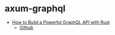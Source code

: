 # axum-graphql

- [How to Build a Powerful GraphQL API with Rust](https://oliverjumpertz.com/how-to-build-a-powerful-graphql-api-with-rust/)
  - [Github](https://github.com/oliverjumpertz/axum-graphql)
